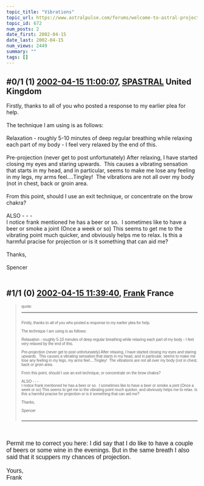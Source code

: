 ```yaml
---
topic_title: "Vibrations"
topic_url: https://www.astralpulse.com/forums/welcome-to-astral-projection-experiences!/vibrations-672
topic_id: 672
num_posts: 2
date_first: 2002-04-15
date_last: 2002-04-15
num_views: 2449
summary: ""
tags: []
---
```


## \#0/1 (1) [2002-04-15 11:00:07](https://www.astralpulse.com/forums/index.php?msg=116423), [SPASTRAL](https://www.astralpulse.com/forums/profile/?u=440) United Kingdom ##
<section>
Firstly, thanks to all of you who posted a response to my earlier plea for help.
<br>
<br>
The technique I am using is as follows:
<br>
<br>
Relaxation - roughly 5-10 minutes of deep regular breathing while relaxing each part of my body - I feel very relaxed by the end of this.
<br>
<br>
Pre-projection (never get to post unfortunately) After relaxing, I have started closing my eyes and staring upwards.  This causes a vibrating sensation that starts in my head, and in particular, seems to make me lose any feeling in my legs, my arms feel....Tingley!  The vibrations are not all over my body (not in chest, back or groin area.
<br>
<br>
From this point, should I use an exit technique, or concentrate on the brow chakra?
<br>
<br>
ALSO - - -
<br>
I notice frank mentioned he has a beer or so.  I sometimes like to have a beer or smoke a joint (Once a week or so) This seems to get me to the vibrating point much quicker, and obviously helps me to relax. Is this a harmful pracise for projection or is it something that can aid me?
<br>
<br>
Thanks,
<br>
<br>
Spencer
<br>
<br>
</section>

## \#1/1 (0) [2002-04-15 11:39:40](https://www.astralpulse.com/forums/index.php?msg=3615), [Frank](https://www.astralpulse.com/forums/profile/?u=359) France ##
<section>
<blockquote id="quote">
 <font face='"Arial"' id="quote" size="1">
  quote:
  <hr height="1" id="quote" noshade=""/>
  <br>
  Firstly, thanks to all of you who posted a response to my earlier plea for help.
  <br>
  <br>
  The technique I am using is as follows:
  <br>
  <br>
  Relaxation - roughly 5-10 minutes of deep regular breathing while relaxing each part of my body - I feel very relaxed by the end of this.
  <br>
  <br>
  Pre-projection (never get to post unfortunately) After relaxing, I have started closing my eyes and staring upwards.  This causes a vibrating sensation that starts in my head, and in particular, seems to make me lose any feeling in my legs, my arms feel....Tingley!  The vibrations are not all over my body (not in chest, back or groin area.
  <br>
  <br>
  From this point, should I use an exit technique, or concentrate on the brow chakra?
  <br>
  <br>
  ALSO - - -
  <br>
  I notice frank mentioned he has a beer or so.  I sometimes like to have a beer or smoke a joint (Once a week or so) This seems to get me to the vibrating point much quicker, and obviously helps me to relax. Is this a harmful pracise for projection or is it something that can aid me?
  <br>
  <br>
  Thanks,
  <br>
  <br>
  Spencer
  <br>
  <br>
  <hr height="1" id="quote" noshade=""/>
 </font>
</blockquote>
<font face='"Arial"' id="quote" size="3">
 <br>
 <br>
 Permit me to correct you here: I did say that I do like to have a couple of beers or some wine in the evenings. But in the same breath I also said that it scuppers my chances of projection.
 <br>
 <br>
 Yours,
 <br>
 Frank
 <br>
 <br>
 <br>
 <br>
</font>
</section>